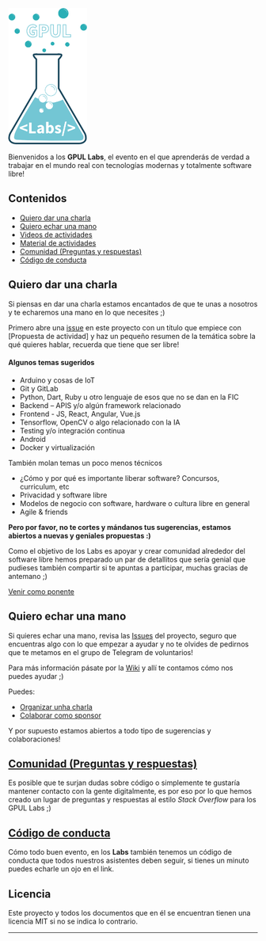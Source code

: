 <img src="img/logo-labs.png" height="275" width="159" >

Bienvenidos a los **GPUL Labs**, el evento en el que aprenderás de verdad a trabajar en el mundo real con tecnologías modernas y totalmente software libre!

## Contenidos
* [Quiero dar una charla](#charla)
* [Quiero echar una mano](#colaborar)
* [Videos de actividades](https://archive.org/details/@gpul)
* [Material de actividades](https://github.com/gpul-labs/labs2017/tree/master/documentacion-charlas/)
* [Comunidad (Preguntas y respuestas)](#comunidad)
* [Código de conducta](#codigo)

## <a name="charla">Quiero dar una charla</a>
Si piensas en dar una charla estamos encantados de que te unas a nosotros y te echaremos una mano en lo que necesites ;)

Primero abre una [issue](https://waffle.io/gpul-labs/labs2017) en este proyecto con un título que empiece con [Propuesta de actividad] y haz un pequeño resumen de la temática sobre la qué quieres hablar, recuerda que tiene que ser libre!

#### Algunos temas sugeridos

- Arduino y cosas de IoT
- Git y GitLab
- Python, Dart, Ruby u otro lenguaje de esos que no se dan en la FIC
- Backend – APIS y/o algún framework relacionado
- Frontend - JS, React, Angular, Vue.js
- Tensorflow, OpenCV o algo relacionado con la IA
- Testing y/o integración continua
- Android
- Docker y virtualización

También molan temas un poco menos técnicos
- ¿Cómo y por qué es importante liberar software? Concursos, curriculum, etc
- Privacidad y software libre
- Modelos de negocio con software, hardware o cultura libre en general
- Agile & friends

**Pero por favor, no te cortes y mándanos tus sugerencias, estamos abiertos a nuevas y geniales propuestas :)**

Como el objetivo de los Labs es apoyar y crear comunidad alrededor del software libre hemos preparado un par de detallitos que sería genial que pudieses también compartir si te apuntas a participar, muchas gracias de antemano ;)

[Venir como ponente](https://github.com/gpul-labs/labs2017/wiki/Venir-como-ponente)


## <a name="colaborar">Quiero echar una mano</a>
Si quieres echar una mano, revisa las [Issues](https://waffle.io/gpul-labs/labs2017) del proyecto, seguro que encuentras algo con lo que empezar a ayudar y no te olvides de pedirnos que te metamos en el grupo de Telegram de voluntarios!

Para más información pásate por la [Wiki](https://github.com/gpul-labs/labs2017/wiki) y allí te contamos cómo nos puedes ayudar ;)

Puedes:
- [Organizar unha charla](https://github.com/gpul-labs/labs2017/wiki/Organizar-una-charla)
- [Colaborar como sponsor](https://github.com/gpul-labs/labs2017/wiki/Ser-sponsor)

Y por supuesto estamos abiertos a todo tipo de sugerencias y colaboraciones!

## <a name="comunidad" href="https://forums.gpul.org/">Comunidad (Preguntas y respuestas)</a>
Es posible que te surjan dudas sobre código o simplemente te gustaría mantener contacto con la gente digitalmente, es por eso por lo que hemos creado un lugar de preguntas y respuestas al estilo *Stack Overflow* para los GPUL Labs ;)

## <a name="codigo" href="https://github.com/gpul-labs/labs2017/blob/master/docs/codigodeconducta.md">Código de conducta</a>
Cómo todo buen evento, en los **Labs** también tenemos un código de conducta que todos nuestros asistentes deben seguir, si tienes un minuto puedes echarle un ojo en el link.

## Licencia
Este proyecto y todos los documentos que en él se encuentran tienen una licencia MIT si no se indica lo contrario.

----------
